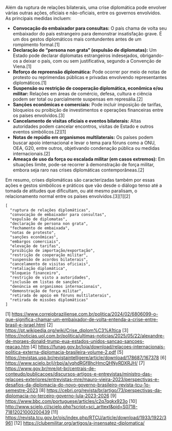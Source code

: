 Além da ruptura de relações bilaterais, uma crise diplomática pode envolver várias outras ações, oficiais e não-oficiais, entre os governos envolvidos. As principais medidas incluem:

- **Convocação do embaixador para consultas:** O país chama de volta seu embaixador do país estrangeiro para demonstrar insatisfação grave. É um dos gestos diplomáticos mais contundentes antes de um rompimento formal.[1]
- **Declaração de “persona non grata” (expulsão de diplomatas):** Um Estado pode declarar diplomatas estrangeiros indesejados, obrigando-os a deixar o país, com ou sem justificativa, segundo a Convenção de Viena.[1]
- **Reforço de repreensão diplomática:** Pode ocorrer por meio de notas de protesto ou reprimendas públicas e privadas envolvendo representantes diplomáticos.[1]
- **Suspensão ou restrição de cooperação diplomática, econômica e/ou militar:** Relações em áreas de comércio, defesa, cultura e ciência podem ser total ou parcialmente suspensas em represália.[2]
- **Sanções econômicas e comerciais:** Pode incluir imposição de tarifas, bloqueios ou proibição de investimentos e operações financeiras entre os países envolvidos.[3]
- **Cancelamento de visitas oficiais e eventos bilaterais:** Altas autoridades podem cancelar encontros, visitas de Estado e outros eventos simbólicos.[2][1]
- **Notas de repúdio em organismos multilaterais:** Os países podem buscar apoio internacional e levar o tema para fóruns como a ONU, OEA, G20, entre outros, objetivando condenação pública ou medidas internacionais.[2]
- **Ameaça de uso da força ou escalada militar (em casos extremos):** Em situações limite, pode-se recorrer à demonstração de força militar, embora seja raro nas crises diplomáticas contemporâneas.[2]

Em resumo, crises diplomáticas são caracterizadas também por essas ações e gestos simbólicos e práticos que vão desde o diálogo tenso até a tomada de atitudes que dificultam, ou até mesmo paralisam, o relacionamento normal entre os países envolvidos.[3][1][2]

```
[
  "ruptura de relações diplomáticas",
  "convocação de embaixador para consultas",
  "expulsão de diplomatas",
  "declaração de persona non grata",
  "fechamento de embaixada",
  "notas de protesto",
  "sanções econômicas",
  "embargos comerciais",
  "elevação de tarifas",
  "proibição de importação/exportação",
  "restrição de cooperação militar",
  "suspensão de acordos bilaterais",
  "cancelamento de visitas oficiais",
  "retaliação diplomática",
  "bloqueio financeiro",
  "restrição de visto a autoridades",
  "inclusão em listas de sanções",
  "denúncia em organismos internacionais",
  "demonstração de força militar",
  "retirada de apoio em fóruns multilaterais",
  "retirada de missões diplomáticas"
]
```

[1] https://www.correiobraziliense.com.br/politica/2024/02/6806099-o-que-significa-chamar-um-embaixador-de-volta-entenda-a-crise-entre-brasil-e-israel.html
[2] https://pt.wikipedia.org/wiki/Crise_diplom%C3%A1tica
[3] https://noticias.uol.com.br/politica/ultimas-noticias/2025/05/22/alexandre-de-moraes-donald-trump-eua-estados-unidos-sancao-sancoes-reacao.htm
[4] https://funag.gov.br/loja/download/relacoes-internacionais-politica-externa-diplomacia-brasileira-volume-2.pdf
[5] https://revistas.usp.br/revistaintelligere/article/download/178687/167378
[6] https://www.scielo.br/j/rbpi/a/vqhdRGf8hcHmcQHNyRDXRJH/
[7] https://www.gov.br/mre/pt-br/centrais-de-conteudo/publicacoes/discursos-artigos-e-entrevistas/ministro-das-relacoes-exteriores/entrevistas-mre/mauro-vieira-2023/perspectivas-e-desafios-da-diplomacia-do-novo-governo-brasileiro-revista-tcu-1o-semestre-2023
[8] https://cebri.org/revista/br/artigo/73/perspectivas-da-diplomacia-no-terceiro-governo-lula-2023-2026
[9] https://www.bbc.com/portuguese/articles/c2q7qgkx923o
[10] http://www.scielo.cl/scielo.php?script=sci_arttext&pid=S0718-71812021000200439
[11] https://revista.tcu.gov.br/ojs/index.php/RTCU/article/download/1933/1922/3961
[12] https://clubemilitar.org/artigos/a-insensatez-diplomatica/
